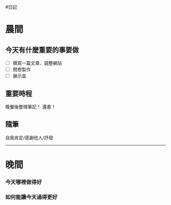 #日記 
# 晨間

## 今天有什麼重要的事要做
- [ ] 撰寫一篇文章、調整網站 
- [ ] 問卷製作
- [ ] 展示盒

## 重要時程
晚餐後整理筆記！
還書！

## 隨筆
自我肯定/感謝他人/抒發

---

# 晚間

### 今天哪裡做得好

### 如何能讓今天過得更好
